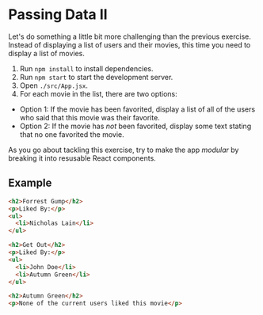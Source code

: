 # Passing Data II

Let's do something a little bit more challenging than the previous exercise. Instead of displaying a list of users and their movies, this time you need to display a list of movies.

1. Run `npm install` to install dependencies.
2. Run `npm start` to start the development server.
3. Open `./src/App.jsx`.
4. For each movie in the list, there are two options:

- Option 1: If the movie has been favorited, display a list of all of the users who said that this movie was their favorite.
- Option 2: If the movie has _not_ been favorited, display some text stating that no one favorited the movie.

As you go about tackling this exercise, try to make the app _modular_ by breaking it into resusable React components.

## Example

```html
<h2>Forrest Gump</h2>
<p>Liked By:</p>
<ul>
  <li>Nicholas Lain</li>
</ul>

<h2>Get Out</h2>
<p>Liked By:</p>
<ul>
  <li>John Doe</li>
  <li>Autumn Green</li>
</ul>

<h2>Autumn Green</h2>
<p>None of the current users liked this movie</p>
```
